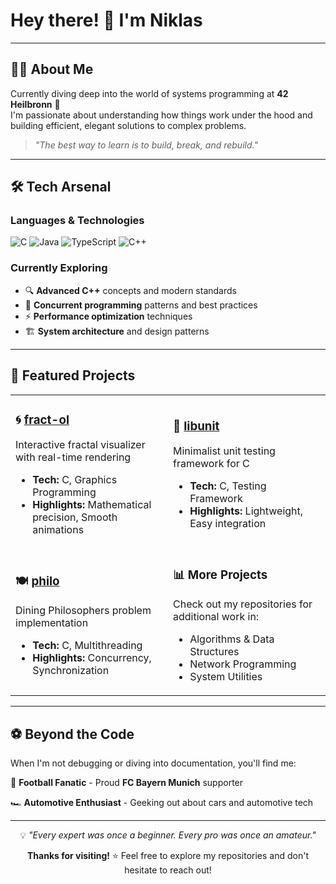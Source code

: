 # Hey there! 👋 I'm Niklas

---

## 🧑‍💻 About Me

Currently diving deep into the world of systems programming at **42 Heilbronn** 🏫  
I'm passionate about understanding how things work under the hood and building efficient, elegant solutions to complex problems.

> *"The best way to learn is to build, break, and rebuild."*

---

## 🛠️ Tech Arsenal

### Languages & Technologies
![C](https://img.shields.io/badge/C-00599C?style=for-the-badge&logo=c&logoColor=white)
![Java](https://img.shields.io/badge/Java-ED8B00?style=for-the-badge&logo=openjdk&logoColor=white)
![TypeScript](https://img.shields.io/badge/TypeScript-007ACC?style=for-the-badge&logo=typescript&logoColor=white)
![C++](https://img.shields.io/badge/C++-00599C?style=for-the-badge&logo=c%2B%2B&logoColor=white)

### Currently Exploring
- 🔍 **Advanced C++** concepts and modern standards
- 🧵 **Concurrent programming** patterns and best practices  
- ⚡ **Performance optimization** techniques
- 🏗️ **System architecture** and design patterns

---

## 🚀 Featured Projects

<table>
<tr>
<td width="50%">

### 🌀 [fract-ol](https://github.com/nweber23/fract-ol)
Interactive fractal visualizer with real-time rendering
- **Tech:** C, Graphics Programming
- **Highlights:** Mathematical precision, Smooth animations

</td>
<td width="50%">

### 🧪 [libunit](https://github.com/nweber23/libunit)  
Minimalist unit testing framework for C
- **Tech:** C, Testing Framework
- **Highlights:** Lightweight, Easy integration

</td>
</tr>
<tr>
<td width="50%">

### 🍽️ [philo](https://github.com/nweber23/philo)
Dining Philosophers problem implementation
- **Tech:** C, Multithreading
- **Highlights:** Concurrency, Synchronization

</td>
<td width="50%">

### 📊 More Projects
Check out my repositories for additional work in:
- Algorithms & Data Structures
- Network Programming  
- System Utilities

</td>
</tr>
</table>

---

## ⚽️ Beyond the Code

When I'm not debugging or diving into documentation, you'll find me:

🏈 **Football Fanatic** - Proud **FC Bayern Munich** supporter

🏎️ **Automotive Enthusiast** - Geeking out about cars and automotive tech  

---

<div align="center">
  
💡 *"Every expert was once a beginner. Every pro was once an amateur."*

**Thanks for visiting!** ⭐ Feel free to explore my repositories and don't hesitate to reach out!

</div>
